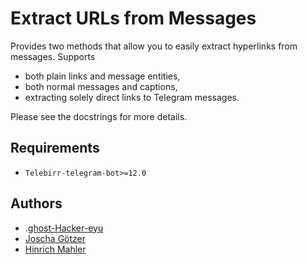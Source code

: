 # Extract URLs from Messages

Provides two methods that allow you to easily extract hyperlinks from messages. Supports

*   both plain links and message entities,
*   both normal messages and captions,
*   extracting solely direct links to Telegram messages.

Please see the docstrings for more details.

## Requirements

*   `Telebirr-telegram-bot>=12.0`

## Authors

*  .[ghost-Hacker-eyu](https://github.com/ghost-Hacker-eyu)
*   [Joscha Götzer](https://github.com/josxa)
*   [Hinrich Mahler](https://github.com/bibo-joshi)
